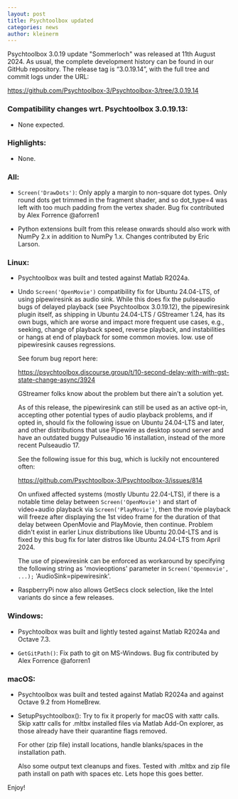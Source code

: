 ```yaml
---
layout: post
title: Psychtoolbox updated
categories: news
author: kleinerm
---
```


Psychtoolbox 3.0.19 update "Sommerloch" was released at 11th August 2024.
As usual, the complete development history can be found in our GitHub repository.
The release tag is “3.0.19.14”, with the full tree and commit logs under the URL:

<https://github.com/Psychtoolbox-3/Psychtoolbox-3/tree/3.0.19.14>


### Compatibility changes wrt. Psychtoolbox 3.0.19.13:

- None expected.

### Highlights:

- None.

### All:

- ``Screen('DrawDots')``: Only apply a margin to non-square dot types.
  Only round dots get trimmed in the fragment shader, and so dot_type=4
  was left with too much padding from the vertex shader. Bug fix contributed
  by Alex Forrence @aforren1

- Python extensions built from this release onwards should also work with
  NumPy 2.x in addition to NumPy 1.x. Changes contributed by Eric Larson.

### Linux:

- Psychtoolbox was built and tested against Matlab R2024a.

- Undo ``Screen('OpenMovie')`` compatibility fix for Ubuntu 24.04-LTS, of
  using pipewiresink as audio sink. While this does fix the pulseaudio bugs
  of delayed playback (see Psychtoolbox 3.0.19.12), the pipewiresink plugin
  itself, as shipping in Ubuntu 24.04-LTS / GStreamer 1.24, has its own bugs,
  which are worse and impact more frequent use cases, e.g., seeking, change
  of playback speed, reverse playback, and instabilities or hangs at end of
  playback for some common movies. Iow. use of pipewiresink causes regressions.

  See forum bug report here:

  <https://psychtoolbox.discourse.group/t/10-second-delay-with-with-gst-state-change-async/3924>

  GStreamer folks know about the problem but there ain't a solution yet.

  As of this release, the pipewiresink can still be used as an active opt-in,
  accepting other potential types of audio playback problems, and if opted in,
  should fix the following issue on Ubuntu 24.04-LTS and later, and other
  distributions that use Pipewire as desktop sound server and have an outdated
  buggy Pulseaudio 16 installation, instead of the more recent Pulseaudio 17.

  See the following issue for this bug, which is luckily not encountered often:

  <https://github.com/Psychtoolbox-3/Psychtoolbox-3/issues/814>

  On unfixed affected systems (mostly Ubuntu 22.04-LTS), if there is
  a notable time delay between ``Screen('OpenMovie')`` and start of
  video+audio playback via ``Screen('PlayMovie')``, then the movie
  playback will freeze after displaying the 1st video frame for the
  duration of that delay between OpenMovie and PlayMovie, then
  continue. Problem didn't exist in earler Linux distributions like
  Ubuntu 20.04-LTS and is fixed by this bug fix for later distros like
  Ubuntu 24.04-LTS from April 2024.

  The use of pipewiresink can be enforced as workaround by specifying the
  following string as 'movieoptions' parameter in ``Screen('Openmovie', ...);``
  'AudioSink=pipewiresink'.

- RaspberryPi now also allows GetSecs clock selection, like the Intel
  variants do since a few releases.

### Windows:

- Psychtoolbox was built and lightly tested against Matlab R2024a and
  Octave 7.3.

- ``GetGitPath()``: Fix path to git on MS-Windows. Bug fix contributed by
  Alex Forrence @aforren1

### macOS:

- Psychtoolbox was built and tested against Matlab R2024a and against
  Octave 9.2 from HomeBrew.

- SetupPsychtoolbox(): Try to fix it properly for macOS with xattr calls.
  Skip xattr calls for .mltbx installed files via Matlab Add-On explorer,
  as those already have their quarantine flags removed.

  For other (zip file) install locations, handle blanks/spaces in the
  installation path.

  Also some output text cleanups and fixes. Tested with .mltbx and zip file
  path install on path with spaces etc. Lets hope this goes better.

Enjoy!

